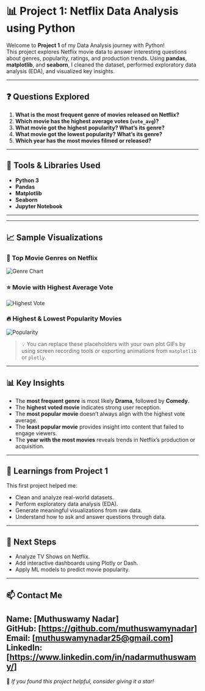 # 📊 Project 1: Netflix Data Analysis using Python

Welcome to **Project 1** of my Data Analysis journey with Python!  
This project explores Netflix movie data to answer interesting questions about genres, popularity, ratings, and production trends. Using **pandas**, **matplotlib**, and **seaborn**, I cleaned the dataset, performed exploratory data analysis (EDA), and visualized key insights.

---

## ❓ Questions Explored

1. **What is the most frequent genre of movies released on Netflix?**  
2. **Which movie has the highest average votes (`vote_avg`)?**  
3. **What movie got the highest popularity? What’s its genre?**  
4. **What movie got the lowest popularity? What’s its genre?**  
5. **Which year has the most movies filmed or released?**

---

## 🧰 Tools & Libraries Used

- **Python 3**
- **Pandas**
- **Matplotlib**
- **Seaborn**
- **Jupyter Notebook**

---


---

## 📈 Sample Visualizations

### 🎥 Top Movie Genres on Netflix  
![Genre Chart](https://media.giphy.com/media/3o7btPCcdNniyf0ArS/giphy.gif)

### ⭐ Movie with Highest Average Vote  
![Highest Vote](https://media.giphy.com/media/L0NslhM6EmQF6qQzJj/giphy.gif)

### 🔥 Highest & Lowest Popularity Movies  
![Popularity](https://media.giphy.com/media/Gf3fU0qPtI6uk/giphy.gif)

> 💡 You can replace these placeholders with your own plot GIFs by using screen recording tools or exporting animations from `matplotlib` or `plotly`.

---

## 📊 Key Insights

- The **most frequent genre** is most likely **Drama**, followed by **Comedy**.
- The **highest voted movie** indicates strong user reception.
- The **most popular movie** doesn’t always align with the highest vote average.
- The **least popular movie** provides insight into content that failed to engage viewers.
- The **year with the most movies** reveals trends in Netflix’s production or acquisition.

---

## 🧠 Learnings from Project 1

This first project helped me:

- Clean and analyze real-world datasets.
- Perform exploratory data analysis (EDA).
- Generate meaningful visualizations from raw data.
- Understand how to ask and answer questions through data.

---

## 🚀 Next Steps

- Analyze TV Shows on Netflix.
- Add interactive dashboards using Plotly or Dash.
- Apply ML models to predict movie popularity.

---

## 📫 Contact Me

**Name:** [Muthuswamy Nadar]  
**GitHub:** [https://github.com/muthuswamynadar]
**Email:** [muthuswamynadar25@gmail.com]
**LinkedIn:** [https://www.linkedin.com/in/nadarmuthuswamy/]
---

🌟 *If you found this project helpful, consider giving it a star!*
